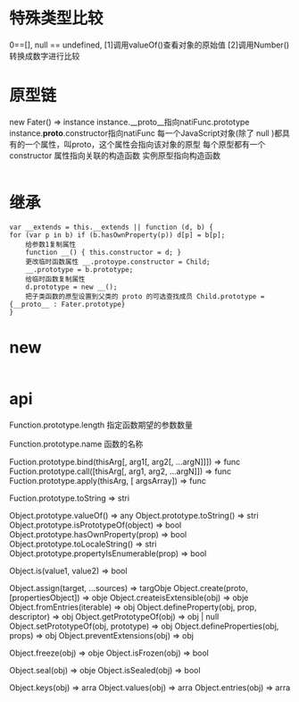 # 特殊类型比较
0==[], null == undefined, 
[1]调用valueOf()查看对象的原始值
[2]调用Number()转换成数字进行比较

# 原型链
new Fater() => instance
instance.__proto__指向natiFunc.prototype
instance.__proto__.constructor指向natiFunc
每一个JavaScript对象(除了 null )都具有的一个属性，叫proto，这个属性会指向该对象的原型
每个原型都有一个 constructor 属性指向关联的构造函数 实例原型指向构造函数
```如果一个属性在查找时在一个对象上找不到（例如 obj.property）那么它会去查找 obj.__proto__.property。如果还是找不到那么去找 obj.__proto__.__proto__.property 直到两者之一被满足：找到了或者是最后的.__proto__自身为 null。
```

# 继承
```    
var __extends = this.__extends || function (d, b) {
for (var p in b) if (b.hasOwnProperty(p)) d[p] = b[p];
    给参数1复制属性
    function __() { this.constructor = d; }
	更改临时函数属性 __.protoype.constructor = Child;
    __.prototype = b.prototype;
    给临时函数复制属性
	d.prototype = new __();
	把子类函数的原型设置到父类的 proto 的可选查找成员 Child.prototype = {__proto__ : Fater.prototype}
}
```

# new
```instance = {__proto__ : Fn.prototype}
```

# api
Function.prototype.length
指定函数期望的参数数量

Function.prototype.name
函数的名称

Fuction.prototype.bind(thisArg[, arg1[, arg2[, ...argN]]]) => func
Fuction.prototype.call([thisArg[, arg1, arg2, ...argN]]) => func
Fuction.prototype.apply(thisArg, [ argsArray]) => func

Fuction.prototype.toString => stri

Object.prototype.valueOf() => any
Object.prototype.toString() => stri
Object.prototype.isPrototypeOf(object) => bool
Object.prototype.hasOwnProperty(prop) => bool
Object.prototype.toLocaleString() => stri
Object.prototype.propertyIsEnumerable(prop) => bool

Object.is(value1, value2) => bool

Object.assign(target, ...sources) => targObje
Object.create(proto, [propertiesObject]) => obje
Object.createisExtensible(obj) => obje
Object.fromEntries(iterable) => obj
Object.defineProperty(obj, prop, descriptor) => obj
Object.getPrototypeOf(obj) => obj | null
Object.setPrototypeOf(obj, prototype) => obj
Object.defineProperties(obj, props) => obj
Object.preventExtensions(obj) => obj

Object.freeze(obj) => obje
Object.isFrozen(obj) => bool

Object.seal(obj) => obje
Object.isSealed(obj) => bool

Object.keys(obj) => arra
Object.values(obj) => arra
Object.entries(obj) => arra












































